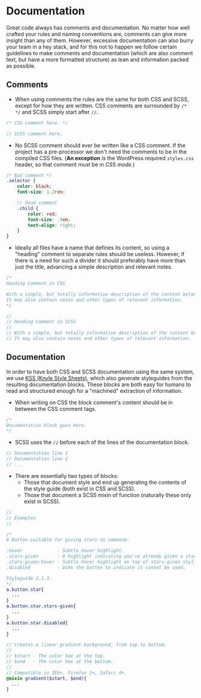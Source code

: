 # Documentation

Great code always has comments and documentation. No matter how well crafted your rules and naming conventions are, comments can give more insight than any of them. However, excessive documentation can also burry your team in a hey stack, and for this not to happen we follow certain guidelines to make comments and documentation (which are also comment text, but have a more formatted structure) as lean and information packed as possible.

## Comments

* When using comments the rules are the same for both CSS and SCSS, except for how they are written. CSS comments are surrounded by `/* */` and SCSS simply start after `//`.

```scss
/* CSS comment here. */

// SCSS comment here.
```

* No SCSS comment should ever be written like a CSS comment. If the project has a pre-processor we don't need the comments to be in the compiled CSS files. (**An exception** is the WordPress required `styles.css` header, so that comment must be in *CSS mode*.)

```scss
/* Bad comment */
.selector {
    color: black;
    font-size: 1.2rem;

    // Good comment
    .child {
        color: red;
        font-size: .9em;
        text-align: right;
    }
}
```

* Ideally all files have a name that defines its content, so using a "heading" comment to separate rules should be useless. However, if there is a need for such a divider it should preferably have more than just the title, advancing a simple description and relevant notes.

```scss
/*
Heading Comment in CSS

With a simple, but totally informative description of the content below.
It may also contain notes and other types of relevant information.
*/

//
// Heading Comment in SCSS
//
// With a simple, but totally informative description of the content below.
// It may also contain notes and other types of relevant information.
```

## Documentation

In order to have both CSS and SCSS documentation using the same system, we use [KSS (Knyle Style Sheets)](https://github.com/kneath/kss/blob/master/SPEC.md), which also generate styleguides from the resulting documentation blocks. These blocks are both easy for humans to read and structured enough for a "machined" extraction of information.

* When writing on CSS the block comment's content should be in between the CSS comment tags.

```css
/*
Documentation block goes here.
*/
```

* SCSS uses the `//` before each of the lines of the documentation block.

```scss
// Documentation line 1
// Documentation line 2
// ...
```

* There are essentially two types of blocks:
    * Those that document style and end up generating the contents of the style guide (both exist in CSS and SCSS).
    * Those that document a SCSS mixin of function (naturally these only exist in SCSS).

```scss
//
// Examples
//

/*
A button suitable for giving stars to someone.

:hover             - Subtle hover highlight.
.stars-given       - A highlight indicating you've already given a star.
.stars-given:hover - Subtle hover highlight on top of stars-given styling.
.disabled          - Dims the button to indicate it cannot be used.

Styleguide 2.1.3.
*/
a.button.star{
  ...
}
a.button.star.stars-given{
  ...
}
a.button.star.disabled{
  ...
}

// Creates a linear gradient background, from top to bottom.
//
// $start - The color hex at the top.
// $end   - The color hex at the bottom.
//
// Compatible in IE6+, Firefox 2+, Safari 4+.
@mixin gradient($start, $end){
  ...
}
```
